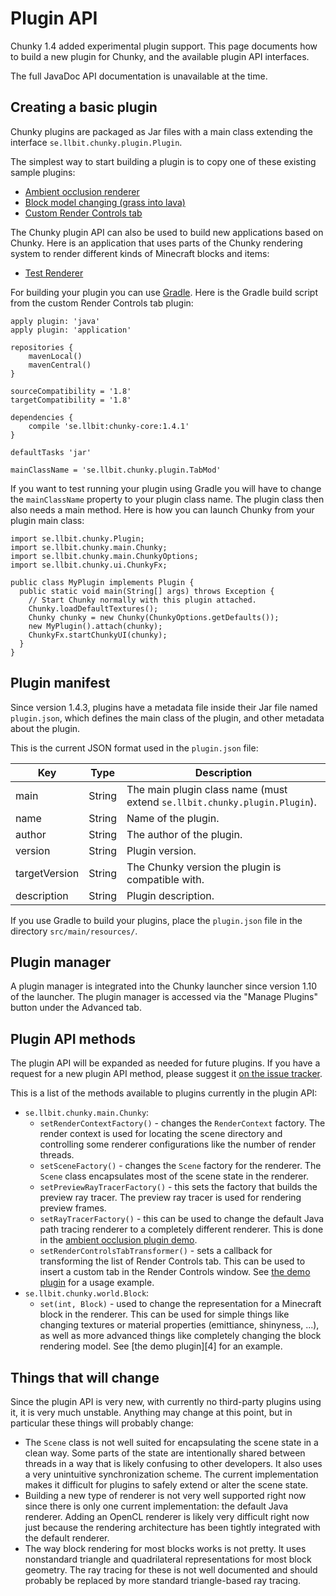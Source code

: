 Plugin API
==========

Chunky 1.4 added experimental plugin support. This page documents how to build a new plugin
for Chunky, and the available plugin API interfaces.

The full JavaDoc API documentation is unavailable at the time.


## Creating a basic plugin

Chunky plugins are packaged as Jar files with a main class extending the
interface `se.llbit.chunky.plugin.Plugin`.

The simplest way to start building a plugin is to copy one of
these existing sample plugins:


* [Ambient occlusion renderer][1]
* [Block model changing (grass into lava)][2]
* [Custom Render Controls tab][3]

The Chunky plugin API can also be used to build new applications based on Chunky. Here is
an application that uses parts of the Chunky rendering system to render different kinds of
Minecraft blocks and items:

* [Test Renderer][7]


For building your plugin you can use [Gradle][5]. Here is the Gradle build script from
the custom Render Controls tab plugin:

```
apply plugin: 'java'
apply plugin: 'application'

repositories {
    mavenLocal()
    mavenCentral()
}

sourceCompatibility = '1.8'
targetCompatibility = '1.8'

dependencies {
    compile 'se.llbit:chunky-core:1.4.1'
}

defaultTasks 'jar'

mainClassName = 'se.llbit.chunky.plugin.TabMod'
```

If you want to test running your plugin using Gradle you will have to change the
`mainClassName` property to your plugin class name. The plugin class then also
needs a main method. Here is how you can launch Chunky from your plugin main class:

```
import se.llbit.chunky.Plugin;
import se.llbit.chunky.main.Chunky;
import se.llbit.chunky.main.ChunkyOptions;
import se.llbit.chunky.ui.ChunkyFx;

public class MyPlugin implements Plugin {
  public static void main(String[] args) throws Exception {
    // Start Chunky normally with this plugin attached.
    Chunky.loadDefaultTextures();
    Chunky chunky = new Chunky(ChunkyOptions.getDefaults());
    new MyPlugin().attach(chunky);
    ChunkyFx.startChunkyUI(chunky);
  }
}
```

## Plugin manifest

Since version 1.4.3, plugins have a metadata file inside their Jar file named
`plugin.json`, which defines the main class of the plugin, and other metadata about
the plugin.

This is the current JSON format used in the `plugin.json` file:

Key             | Type    |  Description
----------------|---------------|--------------
main            | String  | The main plugin class name (must extend `se.llbit.chunky.plugin.Plugin`).
name            | String  | Name of the plugin.
author          | String  | The author of the plugin.
version         | String  | Plugin version.
targetVersion   | String  | The Chunky version the plugin is compatible with.
description     | String  | Plugin description.


If you use Gradle to build your plugins, place the `plugin.json` file in the
directory `src/main/resources/`.


## Plugin manager

A plugin manager is integrated into the Chunky launcher since version 1.10 of the launcher.
The plugin manager is accessed via the "Manage Plugins" button under the Advanced tab.


## Plugin API methods

The plugin API will be expanded as needed for future plugins. If you have a
request for a new plugin API method, please suggest it [on the issue tracker][6].

This is a list of the methods available to plugins currently in the plugin API:

* `se.llbit.chunky.main.Chunky`:
    * `setRenderContextFactory()` - changes the `RenderContext` factory.
    The render context is used for  locating the scene directory and
    controlling some renderer configurations like the number of render threads.
    * `setSceneFactory()` - changes the `Scene` factory for the renderer.
    The `Scene` class encapsulates most of the scene state in the renderer.
    * `setPreviewRayTracerFactory()` - this sets the factory that builds
    the preview ray tracer. The preview ray tracer is used for rendering preview
    frames.
    * `setRayTracerFactory()` - this can be used to change the default Java path
    tracing renderer to a completely different renderer. This is done in the
    [ambient occlusion plugin demo][1].
    * `setRenderControlsTabTransformer()` - sets a callback for transforming
    the list of Render Controls tab. This can be used to insert a custom
    tab in the Render Controls window. See [the demo plugin][3] for a usage example.
* `se.llbit.chunky.world.Block`:
    * `set(int, Block)` - used to change the representation for a Minecraft block
    in the renderer. This can be used for simple things like changing textures or
    material properties (emittiance, shinyness, ...), as well as more advanced things like
    completely changing the block rendering model. See [the demo plugin][4] for
    an example.

## Things that will change

Since the plugin API is very new, with currently no third-party plugins using it,
it is very much unstable. Anything may change at this point, but in particular
these things will probably change:

* The `Scene` class is not well suited for encapsulating the scene state in a
  clean way. Some parts of the state are intentionally shared between threads
  in a way that is likely confusing to other developers. It also uses a very
  unintuitive synchronization scheme. The current implementation makes it
  difficult for plugins to safely extend or alter the scene state.
* Building a new type of renderer is not very well supported right now since
  there is only one current implementation: the default Java renderer. Adding
  an OpenCL renderer is likely very difficult right now just because the
  rendering architecture has been tightly integrated with the default renderer.
* The way block rendering for most blocks works is not pretty. It uses
  nonstandard triangle and quadrilateral representations for most block
  geometry. The ray tracing for these is not well documented and should
  probably be replaced by more standard triangle-based ray tracing.

[1]: https://github.com/llbit/Chunky-AOPlugin
[2]: https://github.com/llbit/Chunky-BlockMod
[3]: https://github.com/llbit/Chunky-TabMod
[5]: https://gradle.org/
[6]: https://github.com/llbit/chunky/issues
[7]: https://github.com/llbit/Chunky-TestRenderer
